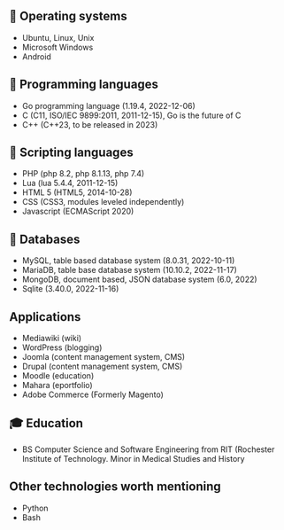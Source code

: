 ## 📕 Operating systems 
- Ubuntu, Linux, Unix
- Microsoft Windows
- Android
	
## 🔧 Programming languages
- Go programming language (1.19.4, 2022-12-06) 
- C (C11, ISO/IEC 9899:2011, 2011-12-15), Go is the future of C
- C++ (C++23, to be released in 2023)

## 🔩 Scripting languages
- PHP (php 8.2, php 8.1.13, php 7.4)
- Lua (lua 5.4.4, 2011-12-15) 
- HTML 5 (HTML5, 2014-10-28)
- CSS (CSS3, modules leveled independently)
- Javascript (ECMAScript 2020)
	
## 🔗 Databases
- MySQL, table based database system (8.0.31, 2022-10-11)
- MariaDB, table base database system (10.10.2, 2022-11-17)
- MongoDB, document based, JSON database system (6.0, 2022)
- Sqlite (3.40.0, 2022-11-16)

## Applications
- Mediawiki (wiki)
- WordPress (blogging)
- Joomla (content management system, CMS)
- Drupal (content management system, CMS)
- Moodle (education)
- Mahara (eportfolio)
- Adobe Commerce (Formerly Magento)


## 🎓 Education
- BS Computer Science and Software Engineering from RIT (Rochester Institute of Technology.  Minor in Medical Studies and History

## Other technologies worth mentioning
- Python
- Bash





